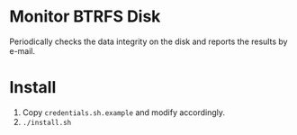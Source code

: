 # Monitor BTRFS Disk 

Periodically checks the data integrity on the disk and reports the results by e-mail. 


# Install 

1. Copy `credentials.sh.example` and modify accordingly.
2. `./install.sh`
